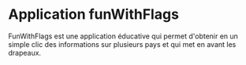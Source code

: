 # Application funWithFlags
FunWithFlags est une application éducative qui permet d'obtenir en un simple clic des informations sur plusieurs pays et qui met en avant les drapeaux.
